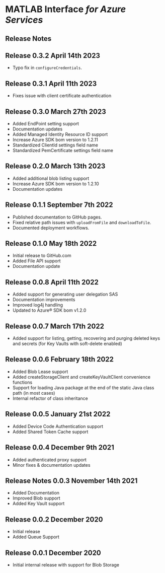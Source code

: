 # MATLAB Interface *for Azure Services*

## Release Notes

## Release 0.3.2 April 14th 2023

* Typo fix in `configureCredentials`.

## Release 0.3.1 April 11th 2023

* Fixes issue with client certificate authentication

## Release 0.3.0 March 27th 2023

* Added EndPoint setting support
* Documentation updates
* Added Managed Identity Resource ID support
* Increase Azure SDK bom version to 1.2.11
* Standardized ClientId settings field name
* Standardized PemCertificate settings field name

## Release 0.2.0 March 13th 2023

* Added additional blob listing support
* Increase Azure SDK bom version to 1.2.10
* Documentation updates

## Release 0.1.1 September 7th 2022

* Published documentation to GitHub pages.
* Fixed relative path issues with `uploadFromFile` and `downloadToFile`.
* Documented deployment workflows.

## Release 0.1.0 May 18th 2022

* Initial release to GitHub.com
* Added File API support
* Documentation update

## Release 0.0.8 April 11th 2022

* Added support for generating user delegation SAS
* Documentation improvements
* Improved log4j handling
* Updated to Azure® SDK bom v1.2.0

## Release 0.0.7 March 17th 2022

* Added support for listing, getting, recovering and purging deleted keys and
  secrets (for Key Vaults with soft-delete enabled)

## Release 0.0.6 February 18th 2022

* Added Blob Lease support
* Added createStorageClient and createKeyVaultClient convenience functions
* Support for loading Java package at the end of the static Java class path (in
  most cases)
* Internal refactor of class inheritance

## Release 0.0.5 January 21st 2022

* Added Device Code Authentication support
* Added Shared Token Cache support

## Release 0.0.4 December 9th 2021

* Added authenticated proxy support
* Minor fixes & documentation updates

## Release Notes 0.0.3 November 14th 2021

* Added Documentation
* Improved Blob support
* Added Key Vault support

## Release 0.0.2 December 2020

* Initial release
* Added Queue Support

## Release 0.0.1 December 2020

* Initial internal release with support for Blob Storage


[//]: #  (Copyright 2020-2022, The MathWorks, Inc.)
